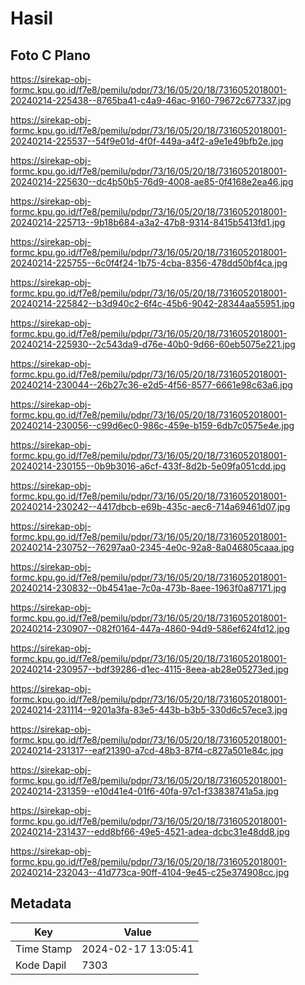 # Hasil

## Foto C Plano

https://sirekap-obj-formc.kpu.go.id/f7e8/pemilu/pdpr/73/16/05/20/18/7316052018001-20240214-225438--8765ba41-c4a9-46ac-9160-79672c677337.jpg

https://sirekap-obj-formc.kpu.go.id/f7e8/pemilu/pdpr/73/16/05/20/18/7316052018001-20240214-225537--54f9e01d-4f0f-449a-a4f2-a9e1e49bfb2e.jpg

https://sirekap-obj-formc.kpu.go.id/f7e8/pemilu/pdpr/73/16/05/20/18/7316052018001-20240214-225630--dc4b50b5-76d9-4008-ae85-0f4168e2ea46.jpg

https://sirekap-obj-formc.kpu.go.id/f7e8/pemilu/pdpr/73/16/05/20/18/7316052018001-20240214-225713--9b18b684-a3a2-47b8-9314-8415b5413fd1.jpg

https://sirekap-obj-formc.kpu.go.id/f7e8/pemilu/pdpr/73/16/05/20/18/7316052018001-20240214-225755--6c0f4f24-1b75-4cba-8356-478dd50bf4ca.jpg

https://sirekap-obj-formc.kpu.go.id/f7e8/pemilu/pdpr/73/16/05/20/18/7316052018001-20240214-225842--b3d940c2-6f4c-45b6-9042-28344aa55951.jpg

https://sirekap-obj-formc.kpu.go.id/f7e8/pemilu/pdpr/73/16/05/20/18/7316052018001-20240214-225930--2c543da9-d76e-40b0-9d66-60eb5075e221.jpg

https://sirekap-obj-formc.kpu.go.id/f7e8/pemilu/pdpr/73/16/05/20/18/7316052018001-20240214-230044--26b27c36-e2d5-4f56-8577-6661e98c63a6.jpg

https://sirekap-obj-formc.kpu.go.id/f7e8/pemilu/pdpr/73/16/05/20/18/7316052018001-20240214-230056--c99d6ec0-986c-459e-b159-6db7c0575e4e.jpg

https://sirekap-obj-formc.kpu.go.id/f7e8/pemilu/pdpr/73/16/05/20/18/7316052018001-20240214-230155--0b9b3016-a6cf-433f-8d2b-5e09fa051cdd.jpg

https://sirekap-obj-formc.kpu.go.id/f7e8/pemilu/pdpr/73/16/05/20/18/7316052018001-20240214-230242--4417dbcb-e69b-435c-aec6-714a69461d07.jpg

https://sirekap-obj-formc.kpu.go.id/f7e8/pemilu/pdpr/73/16/05/20/18/7316052018001-20240214-230752--76297aa0-2345-4e0c-92a8-8a046805caaa.jpg

https://sirekap-obj-formc.kpu.go.id/f7e8/pemilu/pdpr/73/16/05/20/18/7316052018001-20240214-230832--0b4541ae-7c0a-473b-8aee-1963f0a87171.jpg

https://sirekap-obj-formc.kpu.go.id/f7e8/pemilu/pdpr/73/16/05/20/18/7316052018001-20240214-230907--082f0164-447a-4860-94d9-586ef624fd12.jpg

https://sirekap-obj-formc.kpu.go.id/f7e8/pemilu/pdpr/73/16/05/20/18/7316052018001-20240214-230957--bdf39286-d1ec-4115-8eea-ab28e05273ed.jpg

https://sirekap-obj-formc.kpu.go.id/f7e8/pemilu/pdpr/73/16/05/20/18/7316052018001-20240214-231114--9201a3fa-83e5-443b-b3b5-330d6c57ece3.jpg

https://sirekap-obj-formc.kpu.go.id/f7e8/pemilu/pdpr/73/16/05/20/18/7316052018001-20240214-231317--eaf21390-a7cd-48b3-87f4-c827a501e84c.jpg

https://sirekap-obj-formc.kpu.go.id/f7e8/pemilu/pdpr/73/16/05/20/18/7316052018001-20240214-231359--e10d41e4-01f6-40fa-97c1-f33838741a5a.jpg

https://sirekap-obj-formc.kpu.go.id/f7e8/pemilu/pdpr/73/16/05/20/18/7316052018001-20240214-231437--edd8bf66-49e5-4521-adea-dcbc31e48dd8.jpg

https://sirekap-obj-formc.kpu.go.id/f7e8/pemilu/pdpr/73/16/05/20/18/7316052018001-20240214-232043--41d773ca-90ff-4104-9e45-c25e374908cc.jpg


## Metadata

| Key        | Value               |
| ---------- | ------------------- |
| Time Stamp | 2024-02-17 13:05:41 |
| Kode Dapil | 7303                |



